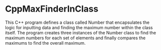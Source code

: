 # CppMaxFinderInClass

This C++ program defines a class called Number that encapsulates the logic for inputting data and finding the maximum number within the class itself. The program creates three instances of the Number class to find the maximum numbers for each set of elements and finally compares the maximums to find the overall maximum.



